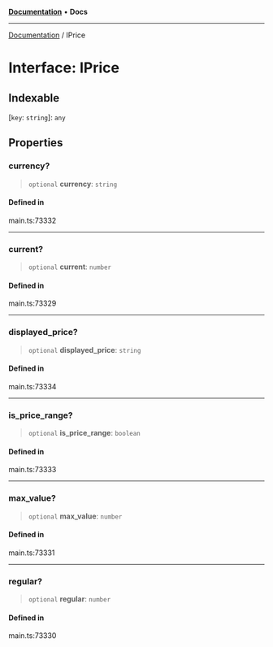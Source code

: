 [**Documentation**](../README.md) • **Docs**

***

[Documentation](../globals.md) / IPrice

# Interface: IPrice

## Indexable

 \[`key`: `string`\]: `any`

## Properties

### currency?

> `optional` **currency**: `string`

#### Defined in

main.ts:73332

***

### current?

> `optional` **current**: `number`

#### Defined in

main.ts:73329

***

### displayed\_price?

> `optional` **displayed\_price**: `string`

#### Defined in

main.ts:73334

***

### is\_price\_range?

> `optional` **is\_price\_range**: `boolean`

#### Defined in

main.ts:73333

***

### max\_value?

> `optional` **max\_value**: `number`

#### Defined in

main.ts:73331

***

### regular?

> `optional` **regular**: `number`

#### Defined in

main.ts:73330
